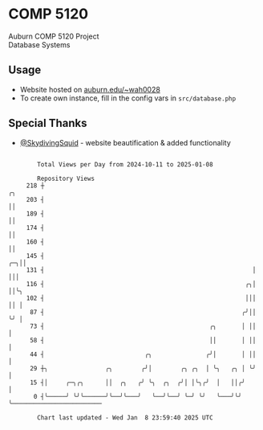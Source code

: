 # COMP 5120
Auburn COMP 5120 Project  
Database Systems

## Usage
- Website hosted on [auburn.edu/~wah0028](https://webhome.auburn.edu/~wah0028/)
- To create own instance, fill in the config vars in `src/database.php`

## Special Thanks
- [@SkydivingSquid](https://github.com/SkydivingSquid) - website beautification & added functionality

```

        Total Views per Day from 2024-10-11 to 2025-01-08

        Repository Views
     218 ┼                                                             ╭╮
     203 ┤                                                             ││
     189 ┤                                                             ││
     174 ┤                                                             ││
     160 ┤                                                             ││
     145 ┤                                                          ╭─╮││
     131 ┤                                                          │ │││
     116 ┤                                                        ╭╮│ ││╰╮
     102 ┤                                                        │││ ││ │
      87 ┤                                                       ╭╯││ ╰╯ │
      73 ┤                                              ╭╮       │ ││    │
      58 ┤                                              ││       │ ││    │
      44 ┤                            ╭╮               ╭╯│       │ ││    │
      29 ┼╮                ╭╮        ╭╯│        ╭╮ ╭╮  │ ╰╮   ╭╮ │ ╰╯    │
      15 ┤│     ╭─╮╭╮      ││  ╭╮   ╭╯ ╰╮  ╭╮  ╭╯│ │╰╮╭╯  │   ││╭╯       │
       0 ┤╰─────╯ ╰╯╰──────╯╰──╯╰───╯   ╰──╯╰──╯ ╰─╯ ╰╯   ╰───╯╰╯        ╰─────────────────────────

        Chart last updated - Wed Jan  8 23:59:40 2025 UTC
        
```
